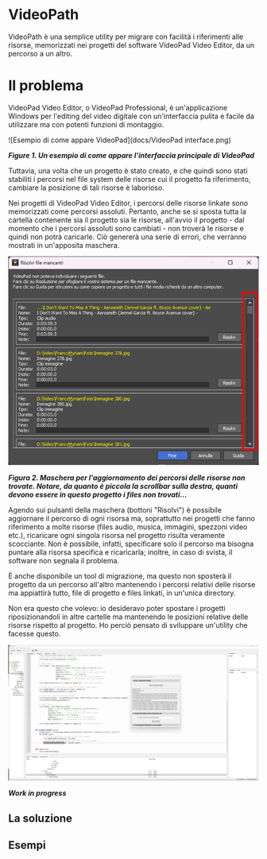 # VideoPath

VideoPath è una semplice utility per migrare con facilità i riferimenti alle risorse, memorizzati nei progetti del software VideoPad Video Editor, da un percorso a un altro.

# Il problema

VideoPad Video Editor, o VideoPad Professional, &egrave; un'applicazione Windows per l'editing del video digitale con un'interfaccia pulita e facile da utilizzare ma con potenti funzioni di montaggio.

![Esempio di come appare VideoPad](docs/VideoPad interface.png)

***Figure 1. Un esempio di come appare l'interfaccia principale di VideoPad***

Tuttavia, una volta che un progetto &egrave; stato creato, e che quindi sono stati stabiliti i percorsi nel file system delle risorse cui il progetto fa riferimento, cambiare la posizione di tali risorse &egrave; laborioso.

Nei progetti di VideoPad Video Editor, i percorsi delle risorse linkate sono memorizzati come percorsi assoluti. 
Pertanto, anche se si sposta tutta la cartella contenente sia il progetto sia le risorse, all'avvio il progetto - dal momento che i percorsi assoluti sono cambiati - non trover&agrave; le risorse e quindi non potr&agrave; caricarle.
Ci&ograve; generer&agrave; una serie di errori, che verranno mostrati in un'apposita maschera.

![Maschera per risolvere i percorsi delle risorse non trovate](docs/missing-items.png)

***Figura 2. Maschera per l'aggiornamento dei percorsi delle risorse non trovate. Notare, da quanto &egrave; piccola la scrollbar sulla destra, quanti devono essere in questo progetto i files non trovati...***

Agendo sui pulsanti della maschera (bottoni "Risolvi") &egrave; possibile aggiornare il percorso di ogni risorsa ma, soprattutto nei progetti che fanno riferimento a molte risorse (files audio, musica, immagini, spezzoni video etc.), ricaricare ogni singola risorsa nel progetto risulta veramente scocciante.
Non &egrave; possibile, infatti, specificare solo il percorso ma bisogna puntare alla risorsa specifica e ricaricarla; inoltre, in caso di svista, il software non segnala il problema.

&Egrave; anche disponibile un tool di migrazione, ma questo non sposterà il progetto da un percorso all'altro mantenendo i percorsi relativi delle risorse ma appiattirà tutto, file di progetto e files linkati, in un'unica directory.

Non era questo che volevo: io desideravo poter spostare i progetti riposizionandoli in altre cartelle ma mantenendo le posizioni relative delle risorse rispetto al progetto. Ho perciò pensato di sviluppare un'utility che facesse questo.

![Work in progress](docs/work-in-progress.png)

***Work in progress***

## La soluzione

## Esempi